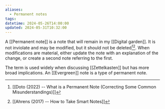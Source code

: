 ```yaml
---
aliases:
  - Permanent notes
tags: 
datetime: 2024-05-26T14:00:00
updated: 2024-05-31T10:32:00
---
```

A [[Permanent note]] is a note that will remain in my [[Digital garden]]. It is not inviolate and may be modified, but it should not be deleted[^1][^2]. When modifications are material, either update the note with an explanation of the change, or create a second note referring to the first.

The term is used widely when discussing [[Zettelkasten]] but has more broad implications. An [[Evergreen]] note is a type of permanent note.

[^1]: [[Doto (2022) -- What is a Permanent Note (Correcting Some Common Misunderstandings)]]
[^2]: [[Ahrens (2017) -- How to Take Smart Notes]]